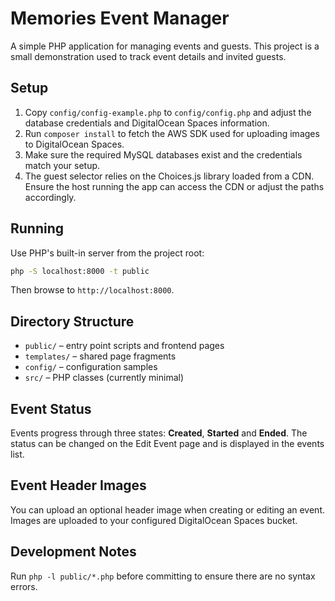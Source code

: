 # Memories Event Manager

A simple PHP application for managing events and guests. This project is a small demonstration used to track event details and invited guests.

## Setup
1. Copy `config/config-example.php` to `config/config.php` and adjust the database credentials and DigitalOcean Spaces information.
2. Run `composer install` to fetch the AWS SDK used for uploading images to DigitalOcean Spaces.
3. Make sure the required MySQL databases exist and the credentials match your setup.
4. The guest selector relies on the Choices.js library loaded from a CDN. Ensure the host running the app can access the CDN or adjust the paths accordingly.

## Running
Use PHP's built-in server from the project root:
```bash
php -S localhost:8000 -t public
```
Then browse to `http://localhost:8000`.

## Directory Structure
- `public/` – entry point scripts and frontend pages
- `templates/` – shared page fragments
- `config/` – configuration samples
- `src/` – PHP classes (currently minimal)

## Event Status
Events progress through three states: **Created**, **Started** and **Ended**. The
status can be changed on the Edit Event page and is displayed in the events
list.

## Event Header Images
You can upload an optional header image when creating or editing an event. Images are uploaded to your configured DigitalOcean Spaces bucket.

## Development Notes
Run `php -l public/*.php` before committing to ensure there are no syntax errors.
